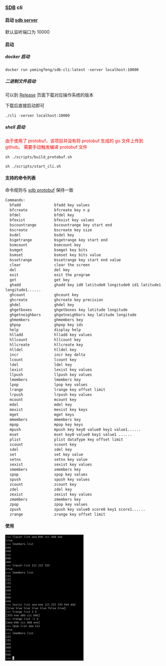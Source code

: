 ### [SDB](https://github.com/yemingfeng/sdb) cli

#### 启动 [sdb server](https://github.com/yemingfeng/sdb)

默认监听端口为 10000

#### 启动

##### docker 启动
```shell
docker run yemingfeng/sdb-cli:latest -server localhost:10000
```

##### 二进制文件启动

可以到 [Release](https://github.com/yemingfeng/sdb-cli/releases/) 页面下载对应操作系统的版本

下载后直接启动即可

```shell
./cli -server localhost:10000
```

##### shell 启动

<font color="red">由于使用了 protobuf，该项目并没有将 protobuf 生成的 go 文件上传到 github。 需要手动触发编译 protobuf 文件</font>

```shell
sh ./scripts/build_protobuf.sh
```

```shell
sh ./scripts/start_cli.sh
```

#### 支持的命令列表

命令规则与 [sdb protobuf](https://github.com/yemingfeng/sdb-protobuf) 保持一致

```shell
Commands:
  bfadd               bfadd key values
  bfcreate            bfcreate key n p
  bfdel               bfdel key
  bfexist             bfexist key values
  bscountrange        bscountrange key start end
  bscreate            bscreate key size
  bsdel               bsdel key
  bsgetrange          bsgetrange key start end
  bsmcount            bsmcount key
  bsmget              bsmget key bits
  bsmset              bsmset key bits value
  bssetrange          bssetrange key start end value
  clear               clear the screen
  del                 del key
  exit                exit the program
  get                 get key
  ghadd               ghadd key id0 latitude0 longitude0 id1 latitude1 longitude1......
  ghcount             ghcount key
  ghcreate            ghcreate key precision
  ghdel               ghdel key
  ghgetboxes          ghgetboxes key latitude longitude
  ghgetneighbors      ghgetneighbors key latitude longitude
  ghmembers           ghmembers key
  ghpop               ghpop key ids
  help                display help
  hlladd              hlladd key values
  hllcount            hllcount key
  hllcreate           hllcreate key
  hlldel              hlldel key
  incr                incr key delta
  lcount              lcount key
  ldel                ldel key
  lexist              lexist key values
  llpush              llpush key values
  lmembers            lmembers key
  lpop                lpop key values
  lrange              lrange key offset limit
  lrpush              lrpush key values
  mcount              mcount key
  mdel                mdel key
  mexist              mexist key keys
  mget                mget keys
  mmembers            mmembers key
  mpop                mpop key keys
  mpush               mpush key key0 value0 key1 value1......
  mset                mset key0 value0 key1 value1 ......
  plist               plist dataType key offset limit
  scount              scount key
  sdel                sdel key
  set                 set key value
  setnx               setnx key value
  sexist              sexist key values
  smembers            smembers key
  spop                spop key values
  spush               spush key values
  zcount              zcount key
  zdel                zdel key
  zexist              zexist key values
  zmembers            zmembers key
  zpop                zpop key values
  zpush               zpush key value0 score0 key1 score1......
  zrange              zrange key offset limit

```

#### 使用

<img alt="cli" src="https://github.com/yemingfeng/sdb-cli/raw/master/docs/cli.png" width="50%" height="50%"/>
